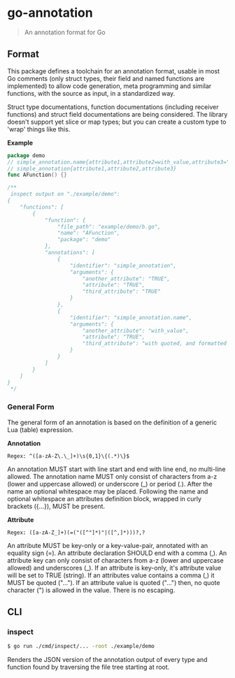 # go-annotation
> An annotation format for Go

## Format

This package defines a toolchain for an annotation format, usable in most Go comments (only struct types, their field
and named functions are implemented) to allow code generation, meta programming and similar functions, with the source
as input, in a standardized way.

Struct type documentations, function documentations (including receiver functions) and struct field documentations are
being considered. The library doesn't support yet slice or map types; but you can create a custom type to 'wrap' things
like this.

**Example**

```go
package demo
// simple_annotation.name{attribute1,attribute2=with_value,attribute3="with quoted, and formatted value"}
// simple_annotation{attribute1,attribute2,attribute3}
func AFunction() {}

/**
 inspect output on "./example/demo":
{
	"functions": [
		{
			"function": {
				"file_path": "example/demo/b.go",
				"name": "AFunction",
				"package": "demo"
			},
			"annotations": [
				{
					"identifier": "simple_annotation",
					"arguments": {
						"another_attribute": "TRUE",
						"attribute": "TRUE",
						"third_attribute": "TRUE"
					}
				},
				{
					"identifier": "simple_annotation.name",
					"arguments": {
						"another_attribute": "with_value",
						"attribute": "TRUE",
						"third_attribute": "with quoted, and formatted value"
					}
				}
			]
		}
	]
}
 */
```

### General Form

The general form of an annotation is based on the definition of a generic Lua (table) expression. 

**Annotation**

```
Regex: ^([a-zA-Z\.\_]+)\s{0,1}\{(.*)\}$
```

An annotation MUST start with line start and end with line end, no multi-line allowed.
The annotation name MUST only consist of characters from a-z (lower and uppercase allowed) or underscore (_) or
period (.).
After the name an optional whitespace may be placed.
Following the name and optional whitespace an attributes definition block, wrapped in curly brackets ({...}), MUST be
present.

**Attribute**

```
Regex: ([a-zA-Z_]+)(=("([^"]*)"|([^,]*)))?,?
```

An attribute MUST be key-only or a key-value-pair, annotated with an equality sign (=).
An attribute declaration SHOULD end with a comma (,).
An attribute key can only consist of characters from a-z (lower and uppercase allowed) and underscores (_).
If an attribute is key-only, it's attribute value will be set to TRUE (string).
If an attributes value contains a comma (,) it MUST be quoted ("..."). 
If an attribute value is quoted ("...") then, no quote character (") is allowed in the value. There is no escaping.

## CLI

### inspect

```bash
$ go run ./cmd/inspect/... -root ./example/demo
```

Renders the JSON version of the annotation output of every type and function found by traversing the file tree starting
at root.